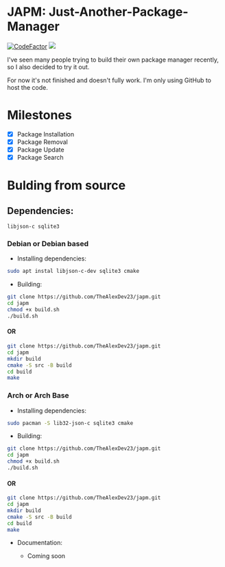 # JAPM: Just-Another-Package-Manager 
[![CodeFactor](https://www.codefactor.io/repository/github/thealexdev23/japm/badge)](https://www.codefactor.io/repository/github/thealexdev23/japm) 
![](https://tokei.rs/b1/github/thealexdev23/japm)

I've seen many people trying to build their own package manager recently, so I also decided to try it out.

For now it's not finished and doesn't fully work. I'm only using GitHub to host the code.

# Milestones

- [x] Package Installation
- [x] Package Removal
- [x] Package Update
- [x] Package Search

# Bulding from source

## Dependencies:

```
libjson-c sqlite3
```


### Debian or Debian based


- Installing dependencies:

```bash
sudo apt instal libjson-c-dev sqlite3 cmake
```

- Building:

```bash
git clone https://github.com/TheAlexDev23/japm.git
cd japm
chmod +x build.sh
./build.sh
```
#### OR

```bash
git clone https://github.com/TheAlexDev23/japm.git
cd japm
mkdir build
cmake -S src -B build
cd build
make
```

### Arch or Arch Base

- Installing dependencies:

```bash
sudo pacman -S lib32-json-c sqlite3 cmake
```

- Building:

```bash
git clone https://github.com/TheAlexDev23/japm.git
cd japm
chmod +x build.sh
./build.sh
```
#### OR

```bash
git clone https://github.com/TheAlexDev23/japm.git
cd japm
mkdir build
cmake -S src -B build
cd build
make
```

- Documentation:

    - Coming soon
